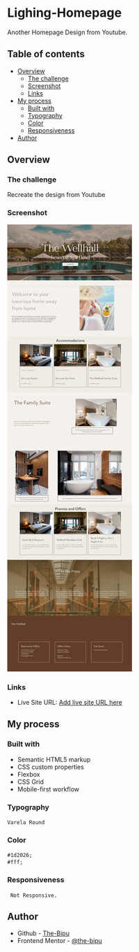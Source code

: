 # Lighing-Homepage
 Another Homepage Design from Youtube.

## Table of contents

- [Overview](#overview)
  - [The challenge](#the-challenge)
  - [Screenshot](#screenshot)
  - [Links](#links)
- [My process](#my-process)
  - [Built with](#built-with)
  - [Typography](#typography)
  - [Color](#color)
  - [Responsiveness](#responsiveness)
- [Author](#author)

## Overview

### The challenge

Recreate the design from Youtube

### Screenshot

![](./screenshot.jpeg)

### Links

- Live Site URL: [Add live site URL here](https://the-bipu.github.io/Lighing-Homepage/)

## My process

### Built with

- Semantic HTML5 markup
- CSS custom properties
- Flexbox
- CSS Grid
- Mobile-first workflow

### Typography
    Varela Round


### Color
    #1d2026;
    #fff;

### Responsiveness
     Not Responsive.

## Author

- Github - [The-Bipu](https://github.com/the-bipu)
- Frontend Mentor - [@the-bipu](https://www.frontendmentor.io/profile/the-bipu)